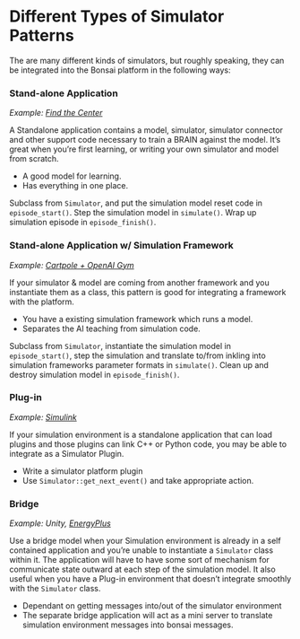 # Different Types of Simulator Patterns

The are many different kinds of simulators, but roughly speaking, they can be integrated into the Bonsai platform in the following ways:

### Stand-alone Application

*Example: [Find the Center][1]*

A Standalone application contains a model, simulator, simulator connector and other support code necessary to train a BRAIN against the model. It’s great when you’re first learning, or writing your own simulator and model from scratch.

* A good model for learning.
* Has everything in one place.

Subclass from `Simulator`, and put the simulation model reset code in `episode_start()`. Step the simulation model in `simulate()`. Wrap up simulation episode in `episode_finish()`.


### Stand-alone Application w/ Simulation Framework

*Example: [Cartpole + OpenAI Gym][2]*

If your simulator & model are coming from another framework and you instantiate them as a class, this pattern is good for integrating a framework with the platform.

* You have a existing simulation framework which runs a model.
* Separates the AI teaching from simulation code.

Subclass from `Simulator`, instantiate the simulation model in `episode_start()`, step the simulation and translate to/from inkling into simulation frameworks parameter formats in `simulate()`. Clean up and destroy simulation model in `episode_finish()`.

### Plug-in
*Example: [Simulink][3]*

If your simulation environment is a standalone application that can load plugins and those plugins can link C++ or Python code, you may be able to integrate as a Simulator Plugin.

* Write a simulator platform plugin
* Use `Simulator::get_next_event()` and take appropriate action.

### Bridge
*Example: Unity, [EnergyPlus][4]*

Use a bridge model when your Simulation environment is already in a self contained application and you’re unable to instantiate a `Simulator` class within it. The application will have to have some sort of mechanism for communicate state outward at each step of the simulation model. It also useful when you have a Plug-in environment that doesn’t integrate smoothly with the `Simulator` class.

* Dependant on getting messages into/out of the simulator environment
* The separate bridge application will act as a mini server to translate simulation environment messages into bonsai messages.

[1]: ./../examples.html#basic-python-c-simulation
[2]: ./../examples.html#openai-gym-cartpole
[3]: ./../examples.html#simulink-examples
[4]: ./../examples.html#energyplus-hvac-optimization